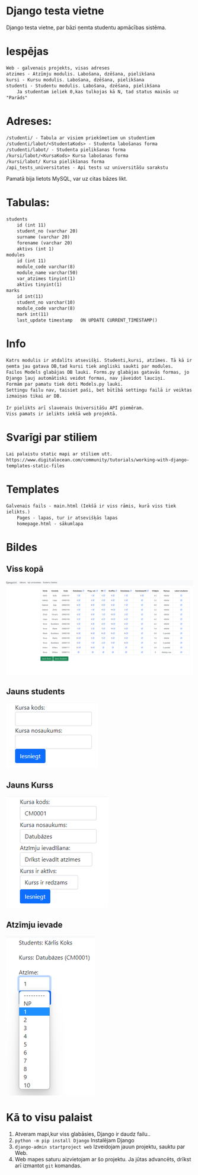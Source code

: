 # Django testa vietne
Django testa vietne, par bāzi ņemta studentu apmācības sistēma.

# Iespējas
    Web - galvenais projekts, visas adreses
    atzimes - Atzīmju modulis. Labošana, dzēšana, pielikšana
    kursi - Kursu modulis. Labošana, dzēšana, pielikšana
    studenti - Studentu modulis. Labošana, dzēšana, pielikšana
        Ja studentam ieliek 0,kas tulkojas kā N, tad status mainās uz "Parāds"
# Adreses: 
    /studenti/ - Tabula ar visiem priekšmetiem un studentiem
    /studenti/labot/<StudentaKods> - Studenta labošanas forma
    /studenti/labot/ - Studenta pielikšanas forma
    /kursi/labot/<KursaKods> Kursa labošanas forma
    /kursi/labot/ Kursa pielikšanas forma
    /api_tests_universitates - Api tests uz universitāšu sarakstu


Pamatā bija lietots MySQL, var uz citas bāzes likt.
# Tabulas:
    students
        id (int 11)
        student_no (varchar 20)
        surname (varchar 20)
        forename (varchar 20)
        aktivs (int 1)
    modules
        id (int 11)
        module_code varchar(8)
        module_name varchar(50)
        var_atzimes tinyint(1)
        aktivs tinyint(1)
    marks
        id int(11)
        student_no varchar(10)
        module_code	varchar(8)	
        mark int(11)
        last_update timestamp	ON UPDATE CURRENT_TIMESTAMP()	
# Info 
    Katrs modulis ir atdalīts atsevišķi. Studenti,kursi, atzīmes. Tā kā ir ņemta jau gatava DB,tad kursi tiek angliski saukti par modules.
    Failos Models glabājas DB lauki. Forms.py glabājas gatavās formas, jo Django ļauj automātiski veidot formas, nav jāveidot lauciņi.
    Formām par pamatu tiek doti Models.py lauki.
    Settingu failu nav, taisiet paši, bet būtībā settingu failā ir veiktas izmaiņas tikai ar DB.

    Ir pielikts arī slavenais Universitāšu API piemēram.
    Viss pamats ir ielikts iekšā web projektā.

#   Svarīgi par stiliem 
    Lai palaistu static mapi ar stiliem utt. https://www.digitalocean.com/community/tutorials/working-with-django-templates-static-files

# Templates
    Galvenais fails - main.html (Iekšā ir viss rāmis, kurā viss tiek ielikts.)
        Pages - lapas, tur ir atsevišķās lapas
        homepage.html - sākumlapa

# Bildes
## Viss kopā
![Viss kopā](/static/img/showcase/viss_kopa.png "Title")
## Jauns students
![Jauns students](/static/img/showcase/jauns_students.png "Title")
## Jauns Kurss
![Jauns Kurss](/static/img/showcase/jauns_kurss.png "Title")
## Atzīmju ievade
![Jauns students](/static/img/showcase/labot_atzimi.png "Title")


# Kā to visu palaist

1. Atveram mapi,kur viss glabāsies, Django ir daudz failu..
2. `python -m pip install Django` Instalējam Django
3. `django-admin startproject web` Izveidojam jauun projektu, sauktu par Web.
4. Web mapes saturu aizvietojam ar šo projektu. Ja jūtas advancēts, drīkst arī izmantot `git` komandas.
